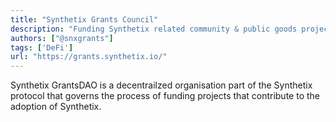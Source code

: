 ```yaml
---
title: "Synthetix Grants Council"
description: "Funding Synthetix related community & public goods projects"
authors: ["@snxgrants"]
tags: ['DeFi']
url: "https://grants.synthetix.io/"
---
```


Synthetix GrantsDAO is a decentrailzed organisation part of the Synthetix protocol that governs the process of funding projects that contribute to the adoption of Synthetix.